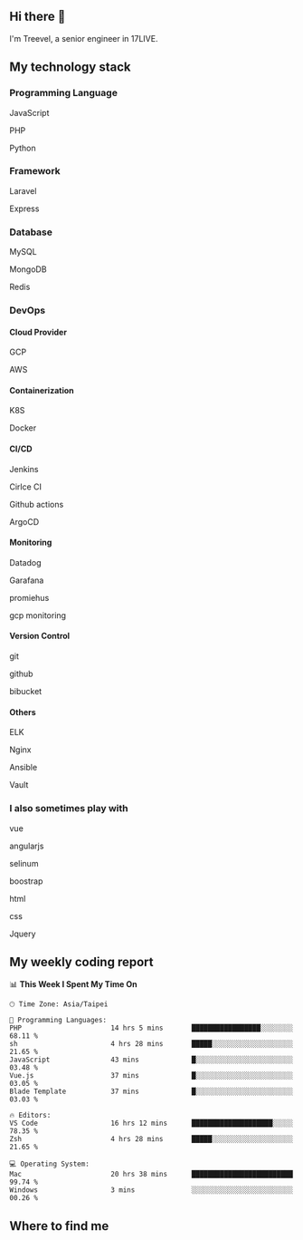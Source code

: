 ## Hi there 👋

I'm Treevel, a senior engineer in 17LIVE.

## My technology stack

### Programming Language

JavaScript

PHP

Python

### Framework

Laravel

Express

### Database

MySQL

MongoDB

Redis

### DevOps

#### Cloud Provider

GCP

AWS

#### Containerization

K8S

Docker

#### CI/CD

Jenkins

Cirlce CI

Github actions

ArgoCD

#### Monitoring

Datadog

Garafana

promiehus

gcp monitoring

#### Version Control

git

github

bibucket

#### Others

ELK

Nginx

Ansible

Vault

### I also sometimes play with

vue

angularjs

selinum

boostrap

html

css

Jquery

## My weekly coding report

<!--START_SECTION:waka-->
📊 **This Week I Spent My Time On** 

```text
🕑︎ Time Zone: Asia/Taipei

💬 Programming Languages: 
PHP                      14 hrs 5 mins       █████████████████░░░░░░░░   68.11 % 
sh                       4 hrs 28 mins       █████░░░░░░░░░░░░░░░░░░░░   21.65 % 
JavaScript               43 mins             █░░░░░░░░░░░░░░░░░░░░░░░░   03.48 % 
Vue.js                   37 mins             █░░░░░░░░░░░░░░░░░░░░░░░░   03.05 % 
Blade Template           37 mins             █░░░░░░░░░░░░░░░░░░░░░░░░   03.03 % 

🔥 Editors: 
VS Code                  16 hrs 12 mins      ████████████████████░░░░░   78.35 % 
Zsh                      4 hrs 28 mins       █████░░░░░░░░░░░░░░░░░░░░   21.65 % 

💻 Operating System: 
Mac                      20 hrs 38 mins      █████████████████████████   99.74 % 
Windows                  3 mins              ░░░░░░░░░░░░░░░░░░░░░░░░░   00.26 % 
```


<!--END_SECTION:waka-->

## Where to find me


